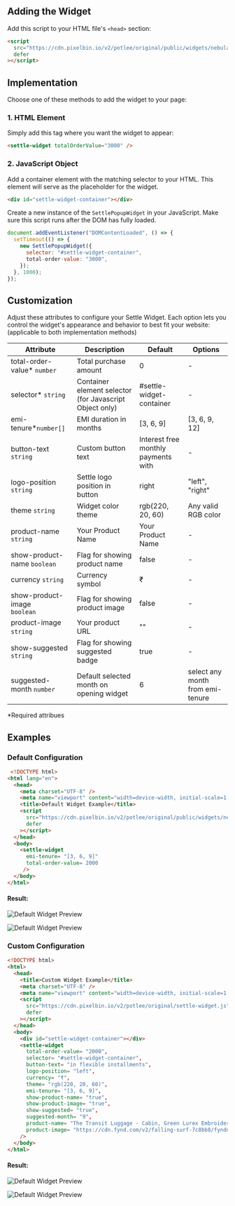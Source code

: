 ## Adding the Widget

Add this script to your HTML file's `<head>` section:

```html
<script
  src="https://cdn.pixelbin.io/v2/potlee/original/public/widgets/nebula/settle-widget.js"
  defer
></script>
```

## Implementation

Choose one of these methods to add the widget to your page:

### 1. HTML Element

Simply add this tag where you want the widget to appear:

```html
<settle-widget totalOrderValue="3000" />
```

### 2. JavaScript Object

Add a container element with the matching selector to your HTML. This element will serve as the placeholder for the widget.

```html
<div id="settle-widget-container"></div>
```

Create a new instance of the `SettlePopupWidget` in your JavaScript. Make sure this script runs after the DOM has fully loaded.

```javascript
document.addEventListener("DOMContentLoaded", () => {
  setTimeout(() => {
    new SettlePopupWidget({
      selector: "#settle-widget-container",
      total-order-value: "3000",
    });
  }, 1000);
});
```

## Customization

Adjust these attributes to configure your Settle Widget. Each option lets you control the widget's appearance and behavior to best fit your website: (applicable to both implementation methods)

| Attribute                           | Description                                              | Default                             | Options                          |
| ----------------------------------- | -------------------------------------------------------- | ----------------------------------- | -------------------------------- |
| total-order-value\* `number`      | Total purchase amount                                    | 0                                   | -                                |
| selector\* `string`               | Container element selector (for Javascript Object only) | #settle-widget-container            | -                                |
| emi-tenure*`number[]`             | EMI duration in months                                   | [3, 6, 9]                           | [3, 6, 9, 12]                    |
| button-text `string`              | Custom button text                                       | Interest free monthly payments with | -                                |
| logo-position `string`            | Settle logo position in button                           | right                               | "left", "right"                  |
| theme `string`                    | Widget color theme                                       | rgb(220, 20, 60)                    | Any valid RGB color              |
| product-name `string`             | Your Product Name                                        | Your Product Name                   | -                                |
| show-product-name `boolean`       | Flag for showing product name                            | false                               | -                                |
| currency `string`                 | Currency symbol                                          | ₹                                  | -                                |
| show-product-image<br />`boolean` | Flag for showing product image                           | false                               | -                                |
| product-image `string`           | Your product URL                                         | ""                                  | -                                |
| show-suggested `string`           | Flag for showing suggested badge                         | true                                | -                                |
| suggested-month `number`          | Default selected month on opening widget                 | 6                                   | select any month from emi-tenure |

\*Required attribues

## Examples

### Default Configuration

```html
 <!DOCTYPE html>
<html lang="en">
  <head>
    <meta charset="UTF-8" />
    <meta name="viewport" content="width=device-width, initial-scale=1.0" />
    <title>Default Widget Example</title>
    <script
      src="https://cdn.pixelbin.io/v2/potlee/original/public/widgets/nebula/settle-widget.js"
      defer
    ></script>
  </head>
  <body>
    <settle-widget
      emi-tenure= "[3, 6, 9]"
      total-order-value= 2000
     />
  </body>
</html>
```

#### Result:

![Default Widget Preview](../assets/default-widget-button.png)

![Default Widget Preview](../assets/default-widget.png)

### Custom Configuration

```html
<!DOCTYPE html>
<html>
  <head>
    <title>Custom Widget Example</title>
    <meta charset="UTF-8" />
    <meta name="viewport" content="width=device-width, initial-scale=1.0" />
    <script
      src="https://cdn.pixelbin.io/v2/potlee/original/settle-widget.js"
      defer
    ></script>
  </head>
  <body>
    <div id="settle-widget-container"></div>
    <settle-widget
      total-order-value= "2000",
      selector= "#settle-widget-container",
      button-text= "in flexible installments",
      logo-position= "left",
      currency= "₹",
      theme= "rgb(220, 20, 60)",
      emi-tenure= "[3, 6, 9]",
      show-product-name= "true",
      show-product-image= "true",
      show-suggested= "true",
      suggested-month= "9",
      product-name= "The Transit Luggage - Cabin, Green Lurex Embroidered Tier Dress",
      product-image= "https://cdn.fynd.com/v2/falling-surf-7c8bb8/fyndnp/wrkr/x5/products/pictures/item/free/resize-w:800/e0r0ygn1e-black-shirt.png",
    />
  </body>
</html>
```

#### Result:

![Default Widget Preview](../assets/custom-widget-button.jpeg)

![Default Widget Preview](../assets/custom-widget.png)
